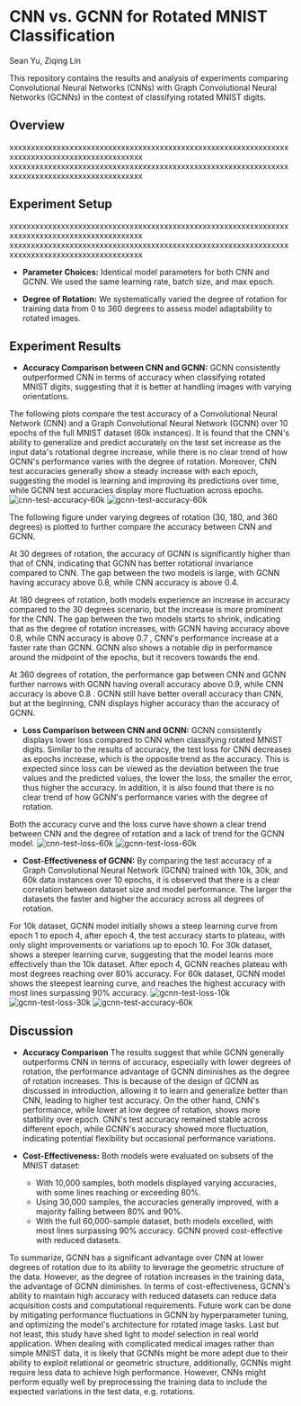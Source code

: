 # CNN vs. GCNN for Rotated MNIST Classification
Sean Yu, Ziqing Lin

This repository contains the results and analysis of experiments comparing Convolutional Neural Networks (CNNs) with Graph Convolutional Neural Networks (GCNNs) in the context of classifying rotated MNIST digits.
## Overview
xxxxxxxxxxxxxxxxxxxxxxxxxxxxxxxxxxxxxxxxxxxxxxxxxxxxxxxxxxxxxxxxxxxxxxxxxxxxxxxxxxxxxxxxxxxxxxxx
xxxxxxxxxxxxxxxxxxxxxxxxxxxxxxxxxxxxxxxxxxxxxxxxxxxxxxxxxxxxxxxxxxxxxxxxxxxxxxxxxxxxxxxxxxxxxxxx
## Experiment Setup
xxxxxxxxxxxxxxxxxxxxxxxxxxxxxxxxxxxxxxxxxxxxxxxxxxxxxxxxxxxxxxxxxxxxxxxxxxxxxxxxxxxxxxxxxxxxxxxx
xxxxxxxxxxxxxxxxxxxxxxxxxxxxxxxxxxxxxxxxxxxxxxxxxxxxxxxxxxxxxxxxxxxxxxxxxxxxxxxxxxxxxxxxxxxxxxxx
- **Parameter Choices:** Identical model parameters for both CNN and GCNN. We used the same learning rate, batch size, and max epoch.

- **Degree of Rotation:** We systematically varied the degree of rotation for training data from 0 to 360 degrees to assess model adaptability to rotated images.


## Experiment Results

- **Accuracy Comparison between CNN and GCNN:** GCNN consistently outperformed CNN in terms of accuracy when classifying rotated MNIST digits, suggesting that it is better at handling images with varying orientations.

The following plots compare the test accuracy of a Convolutional Neural Network (CNN) and a Graph Convolutional Neural Network (GCNN) over 10 epochs of the full MNIST dataset (60k instances). It is found that the CNN's ability to generalize and predict accurately on the test set increase as the input data's rotational degree increase, while there is no clear trend of how GCNN's performance varies with the degree of rotation. Moreover, CNN test accuracies generally show a steady increase with each epoch,  suggesting the model is learning and improving its predictions over time, while GCNN test accuracies display more fluctuation across epochs. 
![cnn-test-accuracy-60k](https://github.com/janeyziqinglin/equivariant_neural_network/assets/105125897/4d30b121-7331-4320-a1ff-37ebbec80e20)
![gcnn-test-accuracy-60k](https://github.com/janeyziqinglin/equivariant_neural_network/assets/105125897/5afd8234-44fe-4aea-ae95-06f223db8c1c)

The following figure under varying degrees of rotation (30, 180, and 360 degrees) is plotted to further compare the accuracy between CNN and GCNN. 

At 30 degrees of rotation, the accuracy of GCNN is significantly higher than that of CNN, indicating that GCNN has better rotational invariance compared to CNN. The gap between the two models is large, with GCNN having accuracy above 0.8, while CNN accuracy is  above 0.4.

At 180 degrees of rotation, both models experience an increase in accuracy compared to the 30 degrees scenario, but the increase is more prominent for the CNN. The gap between the two models starts to shrink, indicating that as the degree of rotation increases, with GCNN having accuracy above 0.8, while CNN accuracy is  above 0.7 , CNN's performance increase at a faster rate than GCNN. GCNN also shows a notable dip in performance around the midpoint of the epochs, but it recovers towards the end.

At 360 degrees of rotation, the performance gap between CNN and GCNN further narrows with GCNN having overall accuracy above 0.9, while CNN accuracy is  above 0.8 . GCNN still have better overall accuracy than CNN, but at the beginning, CNN displays higher accuracy than  the accuracy of GCNN. 

- **Loss Comparison between CNN and GCNN:** GCNN consistently displays lower loss compared to CNN when classifying rotated MNIST digits. Similar to the results of accuracy, the test loss for CNN decreases as epochs increase, which is the opposite trend as the accuracy. This is expected since loss can be viewed as the deviation between the true values and the predicted values, the lower the loss, the smaller the error, thus higher the accuracy. In addition, it is also found that there is no clear trend of how GCNN's performance varies with the degree of rotation.

Both the accuracy curve and the loss curve have shown a clear trend between CNN and the degree of rotation and a lack of trend for the GCNN model. 
![cnn-test-loss-60k](https://github.com/janeyziqinglin/equivariant_neural_network/assets/105125897/1ddb34aa-8d74-4cb2-9aab-ff01cf0f8bc8)
![gcnn-test-loss-60k](https://github.com/janeyziqinglin/equivariant_neural_network/assets/105125897/ca0f8c32-6bc7-4040-be5c-6d09bcf247da)


- **Cost-Effectiveness of GCNN:**  By comparing the test accuracy of a Graph Convolutional Neural Network (GCNN) trained with 10k, 30k, and 60k data instances over 10 epochs, it is observed that there is a clear correlation between dataset size and model performance. The larger the datasets the faster and higher the accuracy across all degrees of rotation.

For 10k dataset, GCNN model initially shows a steep learning curve from epoch 1 to epoch 4, after epoch 4, the test accuracy starts to plateau, with only slight improvements or variations up to epoch 10.
For 30k dataset, shows a steeper learning curve, suggesting that the model learns more effectively than the 10k dataset. After epoch 4, GCNN reaches plateau with most degrees reaching over 80% accuracy.
For 60k dataset,  GCNN model shows the steepest learning curve, and reaches the highest accuracy with most lines surpassing 90% accuracy.
![gcnn-test-loss-10k](https://github.com/janeyziqinglin/equivariant_neural_network/assets/105125897/f8e990f5-28cf-464f-8ce3-2d5355df4e1f)
![gcnn-test-loss-30k](https://github.com/janeyziqinglin/equivariant_neural_network/assets/105125897/c18aad63-7416-41ef-a179-3f5800157c2a)
![gcnn-test-accuracy-60k](https://github.com/janeyziqinglin/equivariant_neural_network/assets/105125897/011bdd00-28b0-4547-b970-27f032456ff0)


## Discussion
- **Accuracy Comparison**  The results suggest that while GCNN generally outperforms CNN in terms of accuracy, especially with lower degrees of rotation, the performance advantage of GCNN diminishes as the degree of rotation increases. This is because of the design of GCNN as discussed in introduction, allowing it to learn and generalize better than CNN, leading to higher test accuracy. On the other hand, CNN's performance, while lower at low degree of rotation, shows more statbility over epoch. CNN's test accuracy remained stable across different epoch, while GCNN's accuracy showed more fluctuation, indicating potential flexibility but occasional performance variations.

- **Cost-Effectiveness:** Both models were evaluated on subsets of the MNIST dataset:
  - With 10,000 samples, both models displayed varying accuracies, with some lines reaching or exceeding 80%.
  - Using 30,000 samples, the accuracies generally improved, with a majority falling between 80% and 90%.
  - With the full 60,000-sample dataset, both models excelled, with most lines surpassing 90% accuracy. GCNN proved cost-effective with reduced datasets.


To summarize, GCNN has a significant advantage over CNN at lower degrees of rotation due to its ability to leverage the geometric structure of the data. However, as the degree of rotation increases in the training data, the advantage of GCNN diminishes. In terms of cost-effectiveness, GCNN's ability to maintain high accuracy with reduced datasets can reduce data acquisition costs and computational requirements. Future work can be done by  mitigating performance fluctuations in GCNN by hyperparameter tuning, and optimizing the model's architecture for rotated image tasks.
Last but not least, this study have shed light to model selection in real world application. When dealing with complicated medical images rather than simple MNIST data, it is likely that GCNNs might be more adept due to their ability to exploit relational or geometric structure, additionally, GCNNs might require less data to achieve high performance. However, CNNs might perform equally well by preprocessing the training data to include the expected variations in the test data, e.g. rotations.




